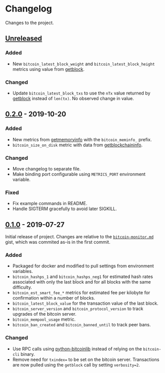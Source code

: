 # Changelog
Changes to the project.

## [Unreleased]

### Added
- New `bitcoin_latest_block_weight` and `bitcoin_latest_block_height` metrics using value from [getblock].

### Changed
- Update `bitcoin_latest_block_txs` to use the `nTx` value returned by [getblock] instead of `len(tx)`. No observed change in value.

[getblock]: https://bitcoincore.org/en/doc/0.18.0/rpc/blockchain/getblock/

## [0.2.0] - 2019-10-20

### Added
- New metrics from [getmemoryinfo] with the `bitcoin_meminfo_` prefix.
- `bitcoin_size_on_disk` metric with data from [getblockchaininfo].

[getmemoryinfo]: https://bitcoincore.org/en/doc/0.18.0/rpc/control/getmemoryinfo/
[getblockchaininfo]: https://bitcoincore.org/en/doc/0.18.0/rpc/blockchain/getblockchaininfo/

### Changed
- Move changelog to separate file.
- Make binding port configurable using `METRICS_PORT` environment variable.

### Fixed
- Fix example commands in README.
- Handle SIGTERM gracefully to avoid later SIGKILL.


## [0.1.0] - 2019-07-27

Initial release of project. Changes are relative to the [`bitcoin-monitor.md`][source-gist] gist, which was commited
as-is in the first commit.

[source-gist]: https://gist.github.com/ageis/a0623ae6ec9cfc72e5cb6bde5754ab1f

### Added
- Packaged for docker and modified to pull settings from environment variables.
- `bitcoin_hashps_1` and `bitcoin_hashps_neg1` for estimated hash rates associated with only the last block and for all blocks with the same difficulty.
- `bitcoin_est_smart_fee_*` metrics for estimated fee per kilobyte for confirmation within a number of blocks.
- `bitcoin_latest_block_value` for the transaction value of the last block.
- `bitcoin_server_version` and `bitcoin_protocol_version` to track upgrades of the bitcoin server.
- `bitcoin_mempool_usage` metric.
- `bitcoin_ban_created` and `bitcoin_banned_until` to track peer bans.

### Changed
- Use RPC calls using [python-bitcoinlib] instead of relying on the `bitcoin-cli` binary.
- Remove need for `txindex=` to be set on the bitcoin server. Transactions are now pulled using the `getblock` call by setting `verbosity=2`.

[python-bitcoinlib]: https://github.com/petertodd/python-bitcoinlib

[Unreleased]: https://github.com/jvstein/bitcoin-prometheus-exporter/compare/v0.2.0...HEAD
[0.2.0]: https://github.com/jvstein/bitcoin-prometheus-exporter/compare/v0.1.0...v0.2.0
[0.1.0]: https://github.com/jvstein/bitcoin-prometheus-exporter/compare/5abac0a8c58a9c0a79c6493b3273e04fda7b050f...v0.1.0
